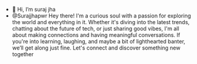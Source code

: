 - 👋 Hi, I’m suraj jha
-  @Surajjhapwr
  Hey there! I'm a curious soul with a passion for exploring the world and everything in it. Whether it's diving into the latest trends, chatting about the future of tech, or just sharing good vibes, I'm all about making connections and having meaningful conversations. If you're into learning, laughing, and maybe a bit of lighthearted banter, we’ll get along just fine. Let's connect and discover something new together
<!--Passionate Traveler: Enjoy exploring new places and cultures.
Language Enthusiast: Currently learning French.
Academic Background: Pursuing a Bachelor's in Computer Applications (BCA).
Social Media Insights: Knowledgeable about social media development and YouTube algorithms.
Design Skills: Skilled in creating banners, thumbnails, and graphic designs.
Video Editing: Proficient in basic video editing, including chroma keying and caption writing and many more.
--->
